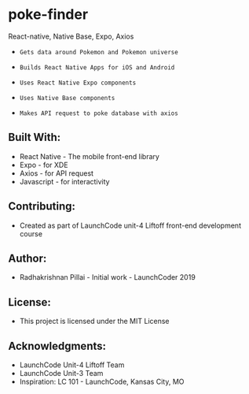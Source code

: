 
# poke-finder

React-native, Native Base, Expo, Axios

*     Gets data around Pokemon and Pokemon universe
*     Builds React Native Apps for iOS and Android
* 	  Uses React Native Expo components
* 	  Uses Native Base components
* 	  Makes API request to poke database with axios

## Built With:

* React Native - The mobile front-end library
* Expo - for XDE
* Axios - for API request
* Javascript - for interactivity

## Contributing:

* Created as part of LaunchCode unit-4 Liftoff front-end development course

## Author:

* Radhakrishnan Pillai - Initial work - LaunchCoder 2019

## License:

* This project is licensed under the MIT License

## Acknowledgments:

* LaunchCode Unit-4 Liftoff Team
* LaunchCode Unit-3 Team
* Inspiration: LC 101 - LaunchCode, Kansas City, MO
